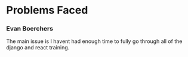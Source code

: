 # Problems Faced
### Evan Boerchers
The main issue is I havent had enough time to fully go through all of the django and react training.
